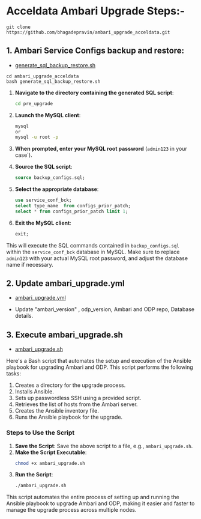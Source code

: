 # Acceldata Ambari Upgrade Steps:-

`git clone https://github.com/bhagadepravin/ambari_upgrade_acceldata.git`

## 1. Ambari Service Configs backup and restore:

-  [generate_sql_backup_restore.sh](https://github.com/bhagadepravin/ambari_upgrade_acceldata/blob/main/generate_sql_backup_restore.sh)

```
cd ambari_upgrade_acceldata
bash generate_sql_backup_restore.sh
```

1. **Navigate to the directory containing the generated SQL script**:
   ```bash
   cd pre_upgrade
   ```

2. **Launch the MySQL client**:
   ```bash
   mysql 
   or
   mysql -u root -p
   ```

3. **When prompted, enter your MySQL root password** (`admin123` in your case`).

4. **Source the SQL script**:
   ```sql
   source backup_configs.sql;
   ```
5. **Select the appropriate database**:
   ```sql
   use service_conf_bck;
   select type_name  from configs_prior_patch;
   select * from configs_prior_patch limit 1;
   ```
6. **Exit the MySQL client**:
   ```sql
   exit;
   ```

This will execute the SQL commands contained in `backup_configs.sql` within the `service_conf_bck` database in MySQL. Make sure to replace `admin123` with your actual MySQL root password, and adjust the database name if necessary.

## 2. Update ambari_upgrade.yml

-  [ambari_upgrade.yml](https://github.com/bhagadepravin/ambari_upgrade_acceldata/blob/main/ambari_upgrade.yml)

 - Update "ambari_version" , odp_version, Ambari and ODP repo, Database details.

## 3. Execute ambari_upgrade.sh

-  [ambari_upgrade.sh](https://github.com/bhagadepravin/ambari_upgrade_acceldata/blob/main/ambari_upgrade.sh)

Here's a Bash script that automates the setup and execution of the Ansible playbook for upgrading Ambari and ODP. This script performs the following tasks:

1. Creates a directory for the upgrade process.
2. Installs Ansible.
3. Sets up passwordless SSH using a provided script.
4. Retrieves the list of hosts from the Ambari server.
5. Creates the Ansible inventory file.
6. Runs the Ansible playbook for the upgrade.

### Steps to Use the Script

1. **Save the Script**: Save the above script to a file, e.g., `ambari_upgrade.sh`.
2. **Make the Script Executable**:
   ```sh
   chmod +x ambari_upgrade.sh
   ```
3. **Run the Script**:
   ```sh
   ./ambari_upgrade.sh
   ```

This script automates the entire process of setting up and running the Ansible playbook to upgrade Ambari and ODP, making it easier and faster to manage the upgrade process across multiple nodes.
